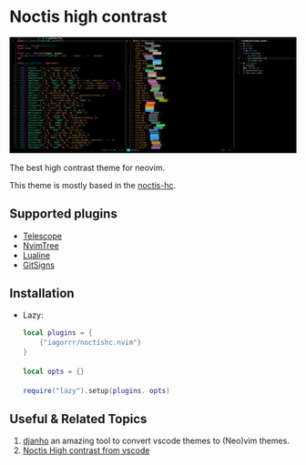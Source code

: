 # Noctis high contrast

![demo](media/demo.png)

The best high contrast theme for neovim.

This theme is mostly based in the [noctis-hc](https://github.com/KamenKolev/noctis-hc).

## Supported plugins

- [Telescope](https://github.com/nvim-telescope/telescope.nvim)
- [NvimTree](https://github.com/nvim-tree/nvim-tree.lua)
- [Lualine](https://github.com/nvim-lualine/lualine.nvim)
- [GitSigns](https://github.com/lewis6991/gitsigns.nvim)

## Installation

- Lazy:

  ```lua
  local plugins = {
      {"iagorrr/noctishc.nvim"}
  }

  local opts = {}

  require("lazy").setup(plugins. opts)
  ```

## Useful & Related Topics

1. [djanho](https://github.com/viniciusmuller/djanho) an amazing tool to convert vscode themes to (Neo)vim themes.
2. [Noctis High contrast from vscode](https://github.com/KamenKolev/noctis-hc)
